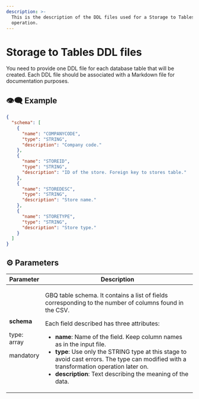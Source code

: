 ```yaml
---
description: >-
  This is the description of the DDL files used for a Storage to Tables data
  operation.
---
```


# Storage to Tables DDL files

You need to provide one DDL file for each database table that will be created. Each DDL file should be associated with a Markdown file for documentation purposes.

## 👁️‍🗨️ Example

```json
{
  "schema": [
    {
      "name": "COMPANYCODE",
      "type": "STRING",
      "description": "Company code."
    },
    {
      "name": "STOREID",
      "type": "STRING",
      "description": "ID of the store. Foreign key to stores table."
    },
    {
      "name": "STOREDESC",
      "type": "STRING",
      "description": "Store name."
    },
    {
      "name": "STORETYPE",
      "type": "STRING",
      "description": "Store type."
    }
  ]
}
```

## :gear: Parameters

| Parameter                                                        | Description                                                                                                                                                                                                                                                                                                                                                                                                                                                                                                   |
| ---------------------------------------------------------------- | ------------------------------------------------------------------------------------------------------------------------------------------------------------------------------------------------------------------------------------------------------------------------------------------------------------------------------------------------------------------------------------------------------------------------------------------------------------------------------------------------------------- |
| <p><strong>schema</strong></p><p>type: array</p><p>mandatory</p> | <p>GBQ table schema. It contains a list of fields corresponding to the number of columns found in the CSV.</p><p>Each field described has three attributes:</p><ul><li><strong>name</strong>: Name of the field. Keep column names as in the input file.</li><li><strong>type</strong>: Use only the STRING type at this stage to avoid cast errors. The type can modified with a transformation operation later on.</li><li><strong>description</strong>: Text describing the meaning of the data.</li></ul> |
